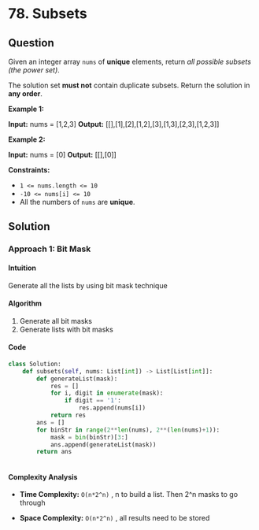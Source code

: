 # 78. Subsets

## Question

Given an integer array  `nums`  of  **unique**  elements, return  _all possible subsets (the power set)_.

The solution set  **must not**  contain duplicate subsets. Return the solution in  **any order**.

**Example 1:**

**Input:** nums = [1,2,3]
**Output:** [[],[1],[2],[1,2],[3],[1,3],[2,3],[1,2,3]]

**Example 2:**

**Input:** nums = [0]
**Output:** [[],[0]]

**Constraints:**

- `1 <= nums.length <= 10`
- `-10 <= nums[i] <= 10`
- All the numbers of `nums`  are  **unique**.

## Solution

### Approach 1: Bit Mask

#### Intuition

Generate all the lists by using bit mask technique

#### Algorithm

1. Generate all bit masks
2. Generate lists with bit masks

#### Code

```python
class Solution:
    def subsets(self, nums: List[int]) -> List[List[int]]:
        def generateList(mask):
            res = []
            for i, digit in enumerate(mask):
                if digit == '1':
                    res.append(nums[i])
            return res
        ans = []
        for binStr in range(2**len(nums), 2**(len(nums)+1)):
            mask = bin(binStr)[3:]
            ans.append(generateList(mask))
        return ans
            
```

#### Complexity Analysis

- **Time Complexity:**  `O(n*2^n)` , n to build a list. Then 2^n masks to go through

- **Space Complexity:**  `O(n*2^n)` , all results need to be stored
